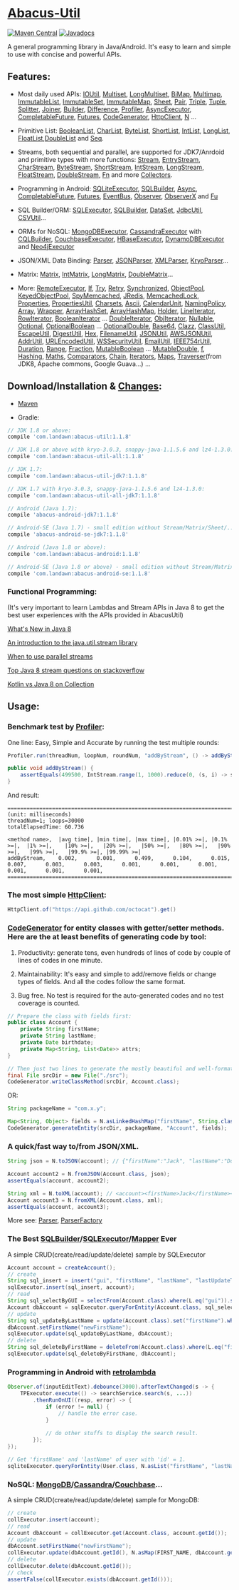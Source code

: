 # [Abacus-Util](http://www.landawn.com)

[![Maven Central](https://img.shields.io/maven-central/v/com.landawn/abacus-util.svg)](https://maven-badges.herokuapp.com/maven-central/com.landawn/abacus-util/)
[![Javadocs](https://www.javadoc.io/badge/com.landawn/abacus-util.svg)](https://www.javadoc.io/doc/com.landawn/abacus-util)

A general programming library in Java/Android. It's easy to learn and simple to use with concise and powerful APIs.

## Features:

* Most daily used APIs: [IOUtil][], [Multiset][], [LongMultiset][], [BiMap][], [Multimap][], [ImmutableList][], [ImmutableSet][], [ImmutableMap][], [Sheet][], [Pair][], [Triple][], [Tuple][], [Splitter][], [Joiner][], [Builder][], [Difference][], [Profiler][], [AsyncExecutor][], [CompletableFuture][], [Futures][], [CodeGenerator][], [HttpClient][], [N][] ...

* Primitive List: [BooleanList][], [CharList][], [ByteList][], [ShortList][], [IntList][], [LongList][], [FloatList][],[DoubleList][] and [Seq][].

* Streams, both sequential and parallel, are supported for JDK7/Anrdoid and primitive types with more functions: [Stream][], [EntryStream][], [CharStream][], [ByteStream][], [ShortStream][], [IntStream][], [LongStream][], [FloatStream][], [DoubleStream][], [Fn][] and more [Collectors][].

* Programming in Android: [SQLiteExecutor][], [SQLBuilder][], [Async][], [CompletableFuture][CompletableFuture_Android], [Futures][Futures_Android], [EventBus][], [Observer][], [ObserverX][] and [Fu][]

* SQL Builder/ORM: [SQLExecutor][], [SQLBuilder][], [DataSet][], [JdbcUtil][], [CSVUtil][]...

* ORMs for NoSQL: [MongoDBExecutor][], [CassandraExecutor][] with [CQLBuilder][], [CouchbaseExecutor][], [HBaseExecutor][], [DynamoDBExecutor][] and [Neo4jExecutor][]

* JSON/XML Data Binding: [Parser][], [JSONParser][], [XMLParser][], [KryoParser][]...

* Matrix: [Matrix][], [IntMatrix][], [LongMatrix][], [DoubleMatrix][]...

* More: [RemoteExecutor](https://static.javadoc.io/com.landawn/abacus-util/1.1.8/com/landawn/abacus/util/RemoteExecutor.html),
[If](https://static.javadoc.io/com.landawn/abacus-util/1.1.8/com/landawn/abacus/util/If.html),
[Try](https://static.javadoc.io/com.landawn/abacus-util/1.1.8/com/landawn/abacus/util/Try.html),
[Retry](https://static.javadoc.io/com.landawn/abacus-util/1.1.8/com/landawn/abacus/util/Retry.html),
[Synchronized](https://static.javadoc.io/com.landawn/abacus-util/1.1.8/com/landawn/abacus/util/Synchronized.html),
[ObjectPool](https://static.javadoc.io/com.landawn/abacus-util/1.1.8/com/landawn/abacus/pool/ObjectPool.html),
[KeyedObjectPool](https://static.javadoc.io/com.landawn/abacus-util/1.1.8/com/landawn/abacus/pool/KeyedObjectPool.html),
[SpyMemcached](https://static.javadoc.io/com.landawn/abacus-util/1.1.8/com/landawn/abacus/cache/SpyMemcached.html),
[JRedis](https://static.javadoc.io/com.landawn/abacus-util/1.1.8/com/landawn/abacus/cache/JRedis.html),
[MemcachedLock](https://static.javadoc.io/com.landawn/abacus-util/1.1.8/com/landawn/abacus/util/MemcachedLock.html),
[Properties](https://static.javadoc.io/com.landawn/abacus-util/1.1.8/com/landawn/abacus/util/Properties.html),
[PropertiesUtil](https://static.javadoc.io/com.landawn/abacus-util/1.1.8/com/landawn/abacus/util/PropertiesUtil.html),
[Charsets](https://static.javadoc.io/com.landawn/abacus-util/1.1.8/com/landawn/abacus/util/Charsets.html),
[Ascii](https://static.javadoc.io/com.landawn/abacus-util/1.1.8/com/landawn/abacus/util/Ascii.html),
[CalendarUnit](https://static.javadoc.io/com.landawn/abacus-util/1.1.8/com/landawn/abacus/util/CalendarUnit.html),
[NamingPolicy](https://static.javadoc.io/com.landawn/abacus-util/1.1.8/com/landawn/abacus/util/NamingPolicy.html),
[Array](https://static.javadoc.io/com.landawn/abacus-util/1.1.8/com/landawn/abacus/util/Array.html),
[Wrapper](https://static.javadoc.io/com.landawn/abacus-util/1.1.8/com/landawn/abacus/util/Wrapper.html),
[ArrayHashSet](https://static.javadoc.io/com.landawn/abacus-util/1.1.8/com/landawn/abacus/util/ArrayHashSet.html),
[ArrayHashMap](https://static.javadoc.io/com.landawn/abacus-util/1.1.8/com/landawn/abacus/util/ArrayHashMap.html),
[Holder](https://static.javadoc.io/com.landawn/abacus-util/1.1.8/com/landawn/abacus/util/Holder.html),
[LineIterator](https://static.javadoc.io/com.landawn/abacus-util/1.1.8/com/landawn/abacus/util/LineIterator.html),
[RowIterator](https://static.javadoc.io/com.landawn/abacus-util/1.1.8/com/landawn/abacus/util/RowIterator.html),
[BooleanIterator](https://static.javadoc.io/com.landawn/abacus-util/1.1.8/com/landawn/abacus/util/BooleanIterator.html)
...
[DoubleIterator](https://static.javadoc.io/com.landawn/abacus-util/1.1.8/com/landawn/abacus/util/DoubleIterator.html),
[ObjIterator](https://static.javadoc.io/com.landawn/abacus-util/1.1.8/com/landawn/abacus/util/ObjIterator.html),
[Nullable](https://static.javadoc.io/com.landawn/abacus-util/1.1.8/com/landawn/abacus/util/Nullable.html),
[Optional](https://static.javadoc.io/com.landawn/abacus-util/1.1.8/com/landawn/abacus/util/Optional.html),
[OptionalBoolean](https://static.javadoc.io/com.landawn/abacus-util/1.1.8/com/landawn/abacus/util/OptionalBoolean.html)
...
[OptionalDouble](https://static.javadoc.io/com.landawn/abacus-util/1.1.8/com/landawn/abacus/util/OptionalDouble.html),
[Base64](https://static.javadoc.io/com.landawn/abacus-util/1.1.8/com/landawn/abacus/util/Base64.html),
[Clazz](https://static.javadoc.io/com.landawn/abacus-util/1.1.8/com/landawn/abacus/util/Clazz.html),
[ClassUtil](https://static.javadoc.io/com.landawn/abacus-util/1.1.8/com/landawn/abacus/util/ClassUtil.html),
[EscapeUtil](https://static.javadoc.io/com.landawn/abacus-util/1.1.8/com/landawn/abacus/util/EscapeUtil.html),
[DigestUtil](https://static.javadoc.io/com.landawn/abacus-util/1.1.8/com/landawn/abacus/util/DigestUtil.html),
[Hex](https://static.javadoc.io/com.landawn/abacus-util/1.1.8/com/landawn/abacus/util/Hex.html),
[FilenameUtil](https://static.javadoc.io/com.landawn/abacus-util/1.1.8/com/landawn/abacus/util/FilenameUtil.html),
[JSONUtil](https://static.javadoc.io/com.landawn/abacus-util/1.1.8/com/landawn/abacus/util/JSONUtil.html),
[AWSJSONUtil](https://static.javadoc.io/com.landawn/abacus-util/1.1.8/com/landawn/abacus/util/AWSJSONUtil.html),
[AddrUtil](https://static.javadoc.io/com.landawn/abacus-util/1.1.8/com/landawn/abacus/util/AddrUtil.html),
[URLEncodedUtil](https://static.javadoc.io/com.landawn/abacus-util/1.1.8/com/landawn/abacus/util/URLEncodedUtil.html),
[WSSecurityUtil](https://static.javadoc.io/com.landawn/abacus-util/1.1.8/com/landawn/abacus/util/WSSecurityUtil.html),
[EmailUtil](https://static.javadoc.io/com.landawn/abacus-util/1.1.8/com/landawn/abacus/util/EmailUtil.html),
[IEEE754rUtil](https://static.javadoc.io/com.landawn/abacus-util/1.1.8/com/landawn/abacus/util/IEEE754rUtil.html),
[Duration](https://static.javadoc.io/com.landawn/abacus-util/1.1.8/com/landawn/abacus/util/Duration.html),
[Range](https://static.javadoc.io/com.landawn/abacus-util/1.1.8/com/landawn/abacus/util/Range.html),
[Fraction](https://static.javadoc.io/com.landawn/abacus-util/1.1.8/com/landawn/abacus/util/Fraction.html),
[MutableBoolean](https://static.javadoc.io/com.landawn/abacus-util/1.1.8/com/landawn/abacus/util/MutableBoolean.html)
...
[MutableDouble](https://static.javadoc.io/com.landawn/abacus-util/1.1.8/com/landawn/abacus/util/MutableDouble.html),
[f](https://static.javadoc.io/com.landawn/abacus-util/1.1.8/com/landawn/abacus/util/f.html),
[Hashing](https://static.javadoc.io/com.landawn/abacus-util/1.1.8/com/landawn/abacus/hash/Hashing.html),
[Maths](https://static.javadoc.io/com.landawn/abacus-util/1.1.8/com/landawn/abacus/util/Maths.html),
[Comparators](https://static.javadoc.io/com.landawn/abacus-util/1.1.8/com/landawn/abacus/util/Comparators.html),
[Chain](https://static.javadoc.io/com.landawn/abacus-util/1.1.8/com/landawn/abacus/util/Chain.html),
[Iterators](https://static.javadoc.io/com.landawn/abacus-util/1.1.8/com/landawn/abacus/util/Iterators.html),
[Maps](https://static.javadoc.io/com.landawn/abacus-util/1.1.8/com/landawn/abacus/util/Maps.html),
[Traverser](https://static.javadoc.io/com.landawn/abacus-util/1.1.8/com/landawn/abacus/util/Traverser.html)(from JDK8, Apache commons, Google Guava...) ...


## Download/Installation & [Changes](https://github.com/landawn/AbacusUtil/blob/master/CHANGES.md):

* [Maven](http://search.maven.org/#search%7Cga%7C1%7Cg%3A%22com.landawn%22)

* Gradle:
```gradle
// JDK 1.8 or above:
compile 'com.landawn:abacus-util:1.1.8'

// JDK 1.8 or above with kryo-3.0.3, snappy-java-1.1.5.6 and lz4-1.3.0:
compile 'com.landawn:abacus-util-all:1.1.8'

// JDK 1.7:
compile 'com.landawn:abacus-util-jdk7:1.1.8'

// JDK 1.7 with kryo-3.0.3, snappy-java-1.1.5.6 and lz4-1.3.0:
compile 'com.landawn:abacus-util-all-jdk7:1.1.8'

// Android (Java 1.7):
compile 'abacus-android-jdk7:1.1.8'

// Android-SE (Java 1.7) - small edition without Stream/Matrix/Sheet/...:
compile 'abacus-android-se-jdk7:1.1.8'

// Android (Java 1.8 or above):
compile 'com.landawn:abacus-android:1.1.8'

// Android-SE (Java 1.8 or above) - small edition without Stream/Matrix/Sheet/...:
compile 'com.landawn:abacus-android-se:1.1.8'
```
### Functional Programming:
(It's very important to learn Lambdas and Stream APIs in Java 8 to get the best user experiences with the APIs provided in AbacusUtil)

[What's New in Java 8](https://leanpub.com/whatsnewinjava8/read)

[An introduction to the java.util.stream library](https://www.ibm.com/developerworks/library/j-java-streams-1-brian-goetz/index.html)

[When to use parallel streams](http://gee.cs.oswego.edu/dl/html/StreamParallelGuidance.html)

[Top Java 8 stream questions on stackoverflow](./Top_java_8_stream_questions_so.md)

[Kotlin vs Java 8 on Collection](./Java_Kotlin.md)


## Usage:

### Benchmark test by [Profiler][]:

One line: Easy, Simple and Accurate by running the test multiple rounds:
```java
Profiler.run(threadNum, loopNum, roundNum, "addByStream", () -> addByStream()).printResult();

public void addByStream() {
    assertEquals(499500, IntStream.range(1, 1000).reduce(0, (s, i) -> s += i));
}

```
And result:
```
========================================================================================================================
(unit: milliseconds)
threadNum=1; loops=30000
totalElapsedTime: 60.736

<method name>,  |avg time|, |min time|, |max time|, |0.01% >=|, |0.1% >=|,  |1% >=|,    |10% >=|,   |20% >=|,   |50% >=|,   |80% >=|,   |90% >=|,   |99% >=|,   |99.9% >=|, |99.99% >=|
addByStream,    0.002,      0.001,      0.499,      0.104,      0.015,      0.007,      0.003,      0.003,      0.001,      0.001,      0.001,      0.001,      0.001,      0.001,      
========================================================================================================================
```
### The most simple [HttpClient][]:

```java
HttpClient.of("https://api.github.com/octocat").get()
```

### [CodeGenerator](https://static.javadoc.io/com.landawn/abacus-util/1.1.8/com/landawn/abacus/util/CodeGenerator.html) for entity classes with getter/setter methods. Here are the at least benefits of generating code by tool:

1. Productivity: generate tens, even hundreds of lines of code by couple of lines of codes in one minute.

2. Maintainability: It's easy and simple to add/remove fields or change types of fields. And all the codes follow the same format.

3. Bug free. No test is required for the auto-generated codes and no test coverage is counted. 

```java
// Prepare the class with fields first:
public class Account {
    private String firstName;
    private String lastName;
    private Date birthdate;
    private Map<String, List<Date>> attrs;
}

// Then just two lines to generate the mostly beautiful and well-formatted entity class:
final File srcDir = new File("./src");
CodeGenerator.writeClassMethod(srcDir, Account.class);
```
OR:

```java
String packageName = "com.x.y";

Map<String, Object> fields = N.asLinkedHashMap("firstName", String.class, "lastName", String.class, "birthdate", Date.class, "attrs", "Map<String, List<java.sql.Date>>");
CodeGenerator.generateEntity(srcDir, packageName, "Account", fields);
```

### A quick/fast way to/from JSON/XML.
```java
String json = N.toJSON(account); // {"firstName":"Jack", "lastName":"Do", "birthDate":1495815803177}

Account account2 = N.fromJSON(Account.class, json);
assertEquals(account, account2);

String xml = N.toXML(account); // <account><firstName>Jack</firstName><lastName>Do</lastName><birthDate>1495815803177</birthDate></account>
Account account3 = N.fromXML(Account.class, xml);
assertEquals(account, account3);
```

More see: [Parser](https://static.javadoc.io/com.landawn/abacus-util/1.1.8/com/landawn/abacus/parser/Parser.html), [ParserFactory](https://static.javadoc.io/com.landawn/abacus-util/1.1.8/com/landawn/abacus/parser/ParserFactory.html)

### The Best [SQLBuilder][]/[SQLExecutor][]/[Mapper] Ever
A simple CRUD(create/read/update/delete) sample by SQLExecutor

```java
Account account = createAccount();
// create
String sql_insert = insert("gui", "firstName", "lastName", "lastUpdateTime").into(Account.class).sql();
sqlExecutor.insert(sql_insert, account);
// read
String sql_selectByGUI = selectFrom(Account.class).where(L.eq("gui")).sql();
Account dbAccount = sqlExecutor.queryForEntity(Account.class, sql_selectByGUI, account);
// update
String sql_updateByLastName = update(Account.class).set("firstName").where(L.eq("lastName")).sql();
dbAccount.setFirstName("newFirstName");
sqlExecutor.update(sql_updateByLastName, dbAccount);
// delete
String sql_deleteByFirstName = deleteFrom(Account.class).where(L.eq("firstName)).sql();
sqlExecutor.update(sql_deleteByFirstName, dbAccount);
```

### Programming in Android with [retrolambda](https://github.com/orfjackal/retrolambda)

```java
Observer.of(inputEditText).debounce(3000).afterTextChanged(s -> {
    TPExecutor.execute(() -> searchService.search(s, ...))
        .thenRunOnUI((resp, error) -> {
            if (error != null) {
                // handle the error case.
            }
            
            // do other stuffs to display the search result.            
        });
});

// Get 'firstName' and 'lastName' of user with 'id' = 1.             
sqliteExecutor.queryForEntity(User.class, N.asList("firstName", "lastName"), eq("id", 1));
```

### NoSQL: [MongoDB][MongoDBExecutor]/[Cassandra][CassandraExecutor]/[Couchbase][CouchbaseExecutor]...
A simple CRUD(create/read/update/delete) sample for MongoDB:
```java
// create
collExecutor.insert(account);
// read
Account dbAccount = collExecutor.get(Account.class, account.getId());
// update
dbAccount.setFirstName("newFirstName");
collExecutor.update(dbAccount.getId(), N.asMap(FIRST_NAME, dbAccount.getFirstName()));
// delete
collExecutor.delete(dbAccount.getId());
// check
assertFalse(collExecutor.exists(dbAccount.getId()));
```


[IOUtil]: https://static.javadoc.io/com.landawn/abacus-util/1.1.8/com/landawn/abacus/util/IOUtil.html
[Multiset]: https://static.javadoc.io/com.landawn/abacus-util/1.1.8/com/landawn/abacus/util/Multiset.html
[LongMultiset]: https://static.javadoc.io/com.landawn/abacus-util/1.1.8/com/landawn/abacus/util/LongMultiset.html
[BiMap]: https://static.javadoc.io/com.landawn/abacus-util/1.1.8/com/landawn/abacus/util/BiMap.html
[Multimap]: https://static.javadoc.io/com.landawn/abacus-util/1.1.8/com/landawn/abacus/util/Multimap.html
[ImmutableList]: https://static.javadoc.io/com.landawn/abacus-util/1.1.8/com/landawn/abacus/util/ImmutableList.html
[ImmutableSet]: https://static.javadoc.io/com.landawn/abacus-util/1.1.8/com/landawn/abacus/util/ImmutableSet.html
[ImmutableMap]: https://static.javadoc.io/com.landawn/abacus-util/1.1.8/com/landawn/abacus/util/ImmutableMap.html
[Sheet]: https://static.javadoc.io/com.landawn/abacus-util/1.1.8/com/landawn/abacus/util/Sheet.html
[Pair]: https://static.javadoc.io/com.landawn/abacus-util/1.1.8/com/landawn/abacus/util/Pair.html
[Triple]: https://static.javadoc.io/com.landawn/abacus-util/1.1.8/com/landawn/abacus/util/Triple.html
[Tuple]: https://static.javadoc.io/com.landawn/abacus-util/1.1.8/com/landawn/abacus/util/Tuple.html
[Splitter]: https://static.javadoc.io/com.landawn/abacus-util/1.1.8/com/landawn/abacus/util/Splitter.html
[Joiner]: https://static.javadoc.io/com.landawn/abacus-util/1.1.8/com/landawn/abacus/util/Joiner.html
[Builder]: https://static.javadoc.io/com.landawn/abacus-util/1.1.8/com/landawn/abacus/util/Builder.html
[Difference]: https://static.javadoc.io/com.landawn/abacus-util/1.1.8/com/landawn/abacus/util/Difference.html
[Profiler]: https://static.javadoc.io/com.landawn/abacus-util/1.1.8/com/landawn/abacus/util/Profiler.html
[AsyncExecutor]: https://static.javadoc.io/com.landawn/abacus-util/1.1.8/com/landawn/abacus/util/AsyncExecutor.html
[CompletableFuture]: https://static.javadoc.io/com.landawn/abacus-util/1.1.8/com/landawn/abacus/util/CompletableFuture.html
[Futures]: https://static.javadoc.io/com.landawn/abacus-util/1.1.8/com/landawn/abacus/util/Futures.html
[CodeGenerator]: https://static.javadoc.io/com.landawn/abacus-util/1.1.8/com/landawn/abacus/util/CodeGenerator.html
[HttpClient]: https://static.javadoc.io/com.landawn/abacus-util/1.1.8/com/landawn/abacus/http/HttpClient.html
[N]:https://static.javadoc.io/com.landawn/abacus-util/1.1.8/com/landawn/abacus/util/N.html

[BooleanList]: https://static.javadoc.io/com.landawn/abacus-util/1.1.8/com/landawn/abacus/util/BooleanList.html
[CharList]: https://static.javadoc.io/com.landawn/abacus-util/1.1.8/com/landawn/abacus/util/CharList.html
[ByteList]: https://static.javadoc.io/com.landawn/abacus-util/1.1.8/com/landawn/abacus/util/ByteList.html
[ShortList]: https://static.javadoc.io/com.landawn/abacus-util/1.1.8/com/landawn/abacus/util/ShortList.html
[IntList]: https://static.javadoc.io/com.landawn/abacus-util/1.1.8/com/landawn/abacus/util/IntList.html
[LongList]: https://static.javadoc.io/com.landawn/abacus-util/1.1.8/com/landawn/abacus/util/LongList.html
[FloatList]: https://static.javadoc.io/com.landawn/abacus-util/1.1.8/com/landawn/abacus/util/FloatList.html
[DoubleList]: https://static.javadoc.io/com.landawn/abacus-util/1.1.8/com/landawn/abacus/util/DoubleList.html
[Seq]: https://static.javadoc.io/com.landawn/abacus-util/1.1.8/com/landawn/abacus/util/Seq.html

[Stream]: https://static.javadoc.io/com.landawn/abacus-util/1.1.8/com/landawn/abacus/util/stream/Stream.html
[EntryStream]: https://static.javadoc.io/com.landawn/abacus-util/1.1.8/com/landawn/abacus/util/stream/EntryStream.html
[CharStream]: https://static.javadoc.io/com.landawn/abacus-util/1.1.8/com/landawn/abacus/util/stream/CharStream.html
[ByteStream]: https://static.javadoc.io/com.landawn/abacus-util/1.1.8/com/landawn/abacus/util/stream/ByteStream.html
[ShortStream]: https://static.javadoc.io/com.landawn/abacus-util/1.1.8/com/landawn/abacus/util/stream/ShortStream.html
[IntStream]: https://static.javadoc.io/com.landawn/abacus-util/1.1.8/com/landawn/abacus/util/stream/IntStream.html
[LongStream]: https://static.javadoc.io/com.landawn/abacus-util/1.1.8/com/landawn/abacus/util/stream/LongStream.html
[FloatStream]: https://static.javadoc.io/com.landawn/abacus-util/1.1.8/com/landawn/abacus/util/stream/FloatStream.html
[DoubleStream]: https://static.javadoc.io/com.landawn/abacus-util/1.1.8/com/landawn/abacus/util/stream/DoubleStream.html
[Fn]: https://static.javadoc.io/com.landawn/abacus-util/1.1.8/com/landawn/abacus/util/Fn.html
[Collectors]: https://static.javadoc.io/com.landawn/abacus-util/1.1.8/com/landawn/abacus/util/stream/Collectors.html

[SQLiteExecutor]: https://static.javadoc.io/com.landawn/abacus-util/1.1.8/com/landawn/abacus/android/util/SQLiteExecutor.html
[SQLBuilder]: https://static.javadoc.io/com.landawn/abacus-util/1.1.8/com/landawn/abacus/util/SQLBuilder.html
[Async]: https://static.javadoc.io/com.landawn/abacus-util/1.1.8/com/landawn/abacus/android/util/Async.html
[CompletableFuture_Android]: https://static.javadoc.io/com.landawn/abacus-util/1.1.8/com/landawn/abacus/android/util/CompletableFuture.html
[Futures_Android]: https://static.javadoc.io/com.landawn/abacus-util/1.1.8/com/landawn/abacus/android/util/Futures.html
[EventBus]: https://static.javadoc.io/com.landawn/abacus-util/1.1.8/com/landawn/abacus/eventBus/EventBus.html
[Observer]: https://static.javadoc.io/com.landawn/abacus-util/1.1.8/com/landawn/abacus/android/util/Observer.html
[ObserverX]: https://static.javadoc.io/com.landawn/abacus-util/1.1.8/com/landawn/abacus/android/util/ObserverX.html
[Fu]: https://static.javadoc.io/com.landawn/abacus-util/1.1.8/com/landawn/abacus/android/util/Fu.html

[SQLExecutor]: https://static.javadoc.io/com.landawn/abacus-util/1.1.8/com/landawn/abacus/util/SQLExecutor.html
[Mapper]: https://static.javadoc.io/com.landawn/abacus-util/1.1.8/com/landawn/abacus/util/SQLExecutor.Mapper.html
[SQLBuilder]: https://static.javadoc.io/com.landawn/abacus-util/1.1.8/com/landawn/abacus/util/SQLBuilder.html
[DataSet]: https://static.javadoc.io/com.landawn/abacus-util/1.1.8/com/landawn/abacus/DataSet.html
[JdbcUtil]: https://static.javadoc.io/com.landawn/abacus-util/1.1.8/com/landawn/abacus/util/JdbcUtil.html
[CSVUtil]: https://static.javadoc.io/com.landawn/abacus-util/1.1.8/com/landawn/abacus/util/CSVUtil.html

[MongoDBExecutor]: https://static.javadoc.io/com.landawn/abacus-util/1.1.8/com/landawn/abacus/util/MongoDBExecutor.html
[CassandraExecutor]: https://static.javadoc.io/com.landawn/abacus-util/1.1.8/com/landawn/abacus/util/CassandraExecutor.html
[CQLBuilder]: https://static.javadoc.io/com.landawn/abacus-util/1.1.8/com/landawn/abacus/util/CQLBuilder.html
[CouchbaseExecutor]: https://static.javadoc.io/com.landawn/abacus-util/1.1.8/com/landawn/abacus/util/CouchbaseExecutor.html
[HBaseExecutor]: https://static.javadoc.io/com.landawn/abacus-util/1.1.8/com/landawn/abacus/util/HBaseExecutor.html
[DynamoDBExecutor]: https://static.javadoc.io/com.landawn/abacus-util/1.1.8/com/landawn/abacus/util/DynamoDBExecutor.html
[Neo4jExecutor]: https://static.javadoc.io/com.landawn/abacus-util/1.1.8/com/landawn/abacus/util/Neo4jExecutor.html

[Parser]: https://static.javadoc.io/com.landawn/abacus-util/1.1.8/com/landawn/abacus/parser/Parser.html
[JSONParser]: https://static.javadoc.io/com.landawn/abacus-util/1.1.8/com/landawn/abacus/parser/JSONParser.html
[XMLParser]: https://static.javadoc.io/com.landawn/abacus-util/1.1.8/com/landawn/abacus/parser/XMLParser.html
[KryoParser]: https://static.javadoc.io/com.landawn/abacus-util/1.1.8/com/landawn/abacus/parser/KryoParser.html

[Matrix]: https://static.javadoc.io/com.landawn/abacus-util/1.1.8/com/landawn/abacus/util/Matrix.html
[IntMatrix]: https://static.javadoc.io/com.landawn/abacus-util/1.1.8/com/landawn/abacus/util/IntMatrix.html
[LongMatrix]: https://static.javadoc.io/com.landawn/abacus-util/1.1.8/com/landawn/abacus/util/LongMatrix.html
[DoubleMatrix]: https://static.javadoc.io/com.landawn/abacus-util/1.1.8/com/landawn/abacus/util/DoubleMatrix.html
